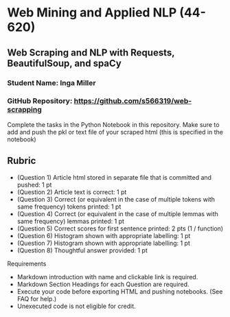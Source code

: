 # Web Mining and Applied NLP (44-620)

## Web Scraping and NLP with Requests, BeautifulSoup, and spaCy

### Student Name: Inga Miller
### GitHub Repository: https://github.com/s566319/web-scrapping


Complete the tasks in the Python Notebook in this repository.
Make sure to add and push the pkl or text file of your scraped html (this is specified in the notebook)

## Rubric

* (Question 1) Article html stored in separate file that is committed and pushed: 1 pt
* (Question 2) Article text is correct: 1 pt
* (Question 3) Correct (or equivalent in the case of multiple tokens with same frequency) tokens printed: 1 pt
* (Question 4) Correct (or equivalent in the case of multiple lemmas with same frequency) lemmas printed: 1 pt
* (Question 5) Correct scores for first sentence printed: 2 pts (1 / function)
* (Question 6) Histogram shown with appropriate labelling: 1 pt
* (Question 7) Histogram shown with appropriate labelling: 1 pt
* (Question 8) Thoughtful answer provided: 1 pt

Requirements
* Markdown introduction with name and clickable link is required.
* Markdown Section Headings for each Question are required. 
* Execute your code before exporting HTML and pushing notebooks. (See FAQ for help.)  
* Unexecuted code is not eligible for credit.
